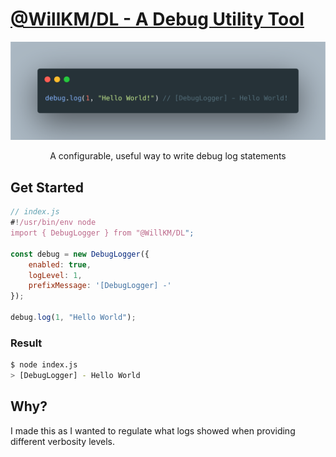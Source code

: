 # [@WillKM/DL - A Debug Utility Tool](https://www.npmjs.com/package/@WillKirkmanM/DL)
![Image](Assets/preview.png)
<p style="text-align: center;">A configurable, useful way to write debug log statements</p>

## Get Started
```javascript
// index.js
#!/usr/bin/env node 
import { DebugLogger } from "@WillKM/DL";

const debug = new DebugLogger({
    enabled: true,
    logLevel: 1,
    prefixMessage: '[DebugLogger] -'
});
     
debug.log(1, "Hello World");
```
### Result
```bash
$ node index.js
> [DebugLogger] - Hello World
```
## Why?
I made this as I wanted to regulate what logs showed when providing different verbosity levels.

